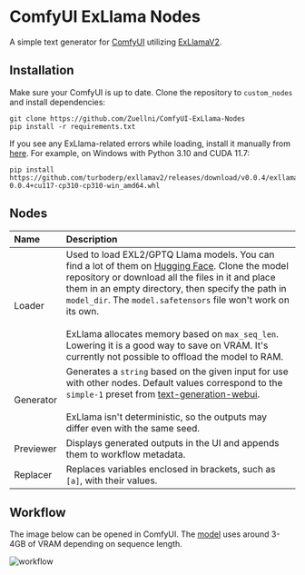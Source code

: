 # ComfyUI ExLlama Nodes
A simple text generator for [ComfyUI](https://github.com/comfyanonymous/ComfyUI) utilizing [ExLlamaV2](https://github.com/turboderp/exllamav2).

## Installation
Make sure your ComfyUI is up to date. Clone the repository to `custom_nodes` and install dependencies:
```
git clone https://github.com/Zuellni/ComfyUI-ExLlama-Nodes
pip install -r requirements.txt
```

If you see any ExLlama-related errors while loading, install it manually from [here](https://github.com/turboderp/exllamav2/releases/latest). For example, on Windows with Python 3.10 and CUDA 11.7:
```
pip install https://github.com/turboderp/exllamav2/releases/download/v0.0.4/exllamav2-0.0.4+cu117-cp310-cp310-win_amd64.whl
```

## Nodes
Name | Description
:--- | :---
Loader | Used to load EXL2/GPTQ Llama models. You can find a lot of them on [Hugging Face](https://huggingface.co/TheBloke). Clone the model repository or download all the files in it and place them in an empty directory, then specify the path in `model_dir`. The `model.safetensors` file won't work on its own.<br><br>ExLlama allocates memory based on `max_seq_len`. Lowering it is a good way to save on VRAM. It's currently not possible to offload the model to RAM.
Generator | Generates a `string` based on the given input for use with other nodes. Default values correspond to the `simple-1` preset from [text-generation-webui](https://github.com/oobabooga/text-generation-webui).<br><br>ExLlama isn't deterministic, so the outputs may differ even with the same seed.
Previewer | Displays generated outputs in the UI and appends them to workflow metadata.
Replacer | Replaces variables enclosed in brackets, such as `[a]`, with their values.

## Workflow
The image below can be opened in ComfyUI. The [model](https://huggingface.co/turboderp/Mistral-7B-instruct-exl2/tree/2.5bpw) uses around 3-4GB of VRAM depending on sequence length.

![workflow](https://github.com/Zuellni/ComfyUI-ExLlama-Nodes/assets/123005779/b68549c1-233a-4199-bb1a-7004e0638299)

